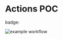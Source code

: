 # Actions POC

badge: 

![example workflow](https://github.com/FelipeFuhr/actions-poc/actions/workflows/main.yml/badge.svg)